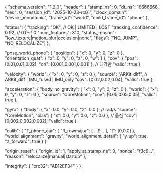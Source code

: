 {
  "schema_version": "1.2.0",
  "header": {
    "stamp_ns": 0,
    "dt_ns": 16666666,
    "seq": 0,
    "session_id": "2025-10-23-rc01",
    "clock_domain": "device_monotonic",
    "frame_id": "world",
    "child_frame_id": "phone"
  },

  "status": {
    "tracking": "OK",            // OK | LIMITED | LOST
    "tracking_confidence": 0.92, // 0.0~1.0
    "num_features": 310,
    "status_reason": "low_texture|motion_blur|occlusion|none",
    "flags": ["NO_JUMP", "NO_RELOCALIZE"]
  },

  "pose_world_phone": {
    "position": { "x": 0, "y": 0, "z": 0 },
    "orientation_quat": { "x": 0, "y": 0, "z": 0, "w": 1 },
    "cov": { "pos": [0.01,0.01,0.02], "ori": [0.001,0.001,0.001] }, // 대각만
    "valid": true
  },

  "velocity": {
    "world": { "x": 0, "y": 0, "z": 0 },
    "source": "ARKit_diff",      // ARKit_diff | IMU_fused | IMU_only
    "cov": [0.02,0.02,0.04],
    "valid": true
  },

  "acceleration": {
    "body_no_gravity": { "x": 0, "y": 0, "z": 0 },
    "world": { "x": 0, "y": 0, "z": 0 },
    "source": "CoreMotion",
    "cov": [0.05,0.05,0.05],
    "valid": true
  },

  "gyro": {
    "body": { "x": 0.0, "y": 0.0, "z": 0.0 },   // rad/s
    "source": "CoreMotion",
    "bias": { "x": 0.0, "y": 0.0, "z": 0.0 },  // 옵션
    "cov": [0.002,0.002,0.002],
    "valid": true
  },

  "calib": {
    "T_phone_car": { "R_rowmajor": [ ...9... ], "t": [0,0,0] },
    "world_alignment": "gravity",
    "world_alignment_detail": { "y_up": true, "z_forward": true }
  },

  "origin_reset": {
    "origin_id": 1,
    "apply_at_stamp_ns": 0,
    "nonce": "f3c9...",
    "reason": "relocalize|manual|startup"
  },

  "integrity": {
    "crc32": "AB12EF34"
  }
}